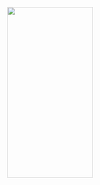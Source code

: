 <img src="https://postfiles.pstatic.net/MjAyNDAyMDhfODYg/MDAxNzA3MzI1MDczMzcy.XsjKmBM_0VTxy9nR4Bd_fVUhBRPYPxlQm5xOakT5tpEg.y7VRyin7xvmVWsKYnUVbRZx-y6RuewFm2dReSG0buGgg.JPEG.mercury0502/9A220030-ACC9-4CB8-92B0-DBEC6CE4BB5F.jpg?type=w966" width="200" height="400">

<!--
**lwittyl/lwittyl** is a ✨ _special_ ✨ repository because its `README.md` (this file) appears on your GitHub profile.

Here are some ideas to get you started:

- 🔭 I’m currently working on ...
- 🌱 I’m currently learning ...
- 👯 I’m looking to collaborate on ...
- 🤔 I’m looking for help with ...
- 💬 Ask me about ...
- 📫 How to reach me: ...
- 😄 Pronouns: ...
- ⚡ Fun fact: ...
-->
